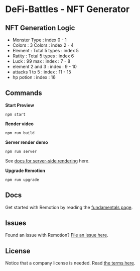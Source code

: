 # DeFi-Battles - NFT Generator

## NFT Generation Logic

  - Monster Type : index 0 - 1
  - Colors : 3 Colors : index 2 - 4
  - Element : Total 5 types : index 5
  - Ratity : Total 5 types : index 6
  - Luck : 99 max : index : 7 - 8
  - element 2 and 3 : index : 9 - 10
  - attacks 1 to 5 : index : 11 - 15
  - hp potion : index : 16


## Commands

**Start Preview**

```console
npm start
```

**Render video**

```console
npm run build
```

**Server render demo**

```console
npm run server
```

See [docs for server-side rendering](https://www.remotion.dev/docs/ssr) here.

**Upgrade Remotion**

```console
npm run upgrade
```

## Docs

Get started with Remotion by reading the [fundamentals page](https://www.remotion.dev/docs/the-fundamentals).

## Issues

Found an issue with Remotion? [File an issue here](https://github.com/JonnyBurger/remotion/issues/new).

## License

Notice that a company license is needed. Read [the terms here](https://github.com/JonnyBurger/remotion/blob/main/LICENSE.md).
